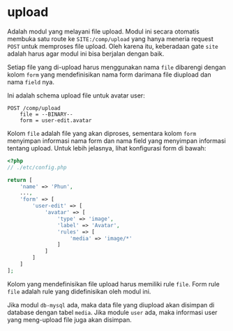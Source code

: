 # upload

Adalah modul yang melayani file upload. Modul ini secara otomatis membuka satu route
ke `SITE:/comp/upload` yang hanya meneria request `POST` untuk memproses file upload.
Oleh karena itu, keberadaan gate `site` adalah harus agar modul ini bisa berjalan
dengan baik.

Setiap file yang di-upload harus menggunakan nama `file` dibarengi dengan kolom `form`
yang mendefinisikan nama form darimana file diupload dan nama `field` nya.

Ini adalah schema upload file untuk avatar user:

```
POST /comp/upload
    file = --BINARY--
    form = user-edit.avatar
```

Kolom `file` adalah file yang akan diproses, sementara kolom `form` menyimpan informasi
nama form dan nama field yang menyimpan informasi tentang upload. Untuk lebih jelasnya,
lihat konfigurasi form di bawah:

```php
<?php
// ./etc/config.php

return [
    'name' => 'Phun',
    ...,
    'form' => [
        'user-edit' => [
            'avatar' => [
                'type' => 'image',
                'label' => 'Avatar',
                'rules' => [
                    'media' => 'image/*'
                ]
            ]
        ]
    ]
];
```

Kolom yang mendefinisikan file upload harus memiliki rule `file`. Form rule `file`
adalah rule yang didefinisikan oleh modul ini.

Jika modul `db-mysql` ada, maka data file yang diupload akan disimpan di database
dengan tabel `media`. Jika module `user` ada, maka informasi user yang meng-upload
file juga akan disimpan.